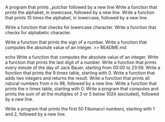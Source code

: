 A program that prints _putchar followed by a new line
Write a function that prints the alphabet, in lowercase, followed by a new line.
Write a function that prints 10 times the alphabet, in lowercase, followed by a new line.


Write a function that checks for lowercase character.
Write a function that checks for alphabetic character.


Write a function that prints the sign of a number.
Write a function that computes the absolute value of an integer. >> README.md

echo Write a function that computes the absolute value of an integer.
Write a function that prints the last digit of a number.
Write a function that prints every minute of the day of Jack Bauer, starting from 00:00 to 23:59.
Write a function that prints the 9 times table, starting with 0.
Write a function that adds two integers and returns the result.
Write a function that prints all natural numbers from n to 98, followed by a new line.
Write a function that prints the n times table, starting with 0.
Write a program that computes and prints the sum of all the multiples of 3 or 5 below 1024 (excluded), followed by a new line.


Write a program that prints the first 50 Fibonacci numbers, starting with 1 and 2, followed by a new line.
